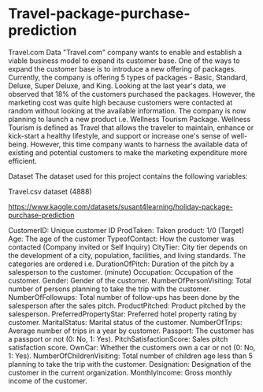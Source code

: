 # Travel-package-purchase-prediction
Travel.com Data
"Travel.com" company wants to enable and establish a viable business model to expand its customer base. One of the ways to expand the customer base is to introduce a new offering of packages. Currently, the company is offering 5 types of packages - Basic, Standard, Deluxe, Super Deluxe, and King. Looking at the last year's data, we observed that 18% of the customers purchased the packages. However, the marketing cost was quite high because customers were contacted at random without looking at the available information. The company is now planning to launch a new product i.e. Wellness Tourism Package. Wellness Tourism is defined as Travel that allows the traveler to maintain, enhance or kick-start a healthy lifestyle, and support or increase one's sense of well-being. However, this time company wants to harness the available data of existing and potential customers to make the marketing expenditure more efficient.

Dataset
The dataset used for this project contains the following variables:

Travel.csv dataset (4888)

https://www.kaggle.com/datasets/susant4learning/holiday-package-purchase-prediction

CustomerID: Unique customer ID
ProdTaken: Taken product: 1/0 (Target)
Age: The age of the customer
TypeofContact: How the customer was contacted (Company invited or Self Inquiry)
CityTier: City tier depends on the development of a city, population, facilities, and living standards. The categories are ordered i.e.
DurationOfPitch: Duration of the pitch by a salesperson to the customer. (minute)
Occupation: Occupation of the customer.
Gender: Gender of the customer.
NumberOfPersonVisiting: Total number of persons planning to take the trip with the customer.
NumberOfFollowups: Total number of follow-ups has been done by the salesperson after the sales pitch.
ProductPitched: Product pitched by the salesperson.
PreferredPropertyStar: Preferred hotel property rating by customer.
MaritalStatus: Marital status of the customer.
NumberOfTrips: Average number of trips in a year by customer.
Passport: The customer has a passport or not (0: No, 1: Yes).
PitchSatisfactionScore: Sales pitch satisfaction score.
OwnCar: Whether the customers own a car or not (0: No, 1: Yes).
NumberOfChildrenVisiting: Total number of children age less than 5 planning to take the trip with the customer.
Designation: Designation of the customer in the current organization.
MonthlyIncome: Gross monthly income of the customer.
